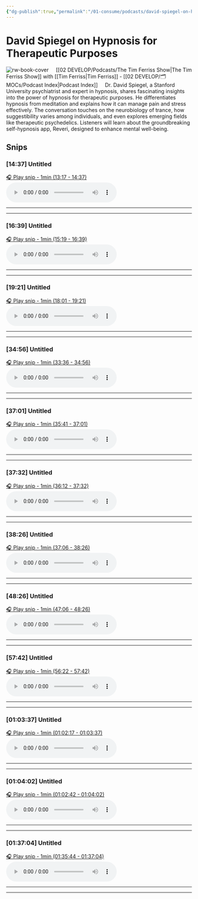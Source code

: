 ```yaml
---
{"dg-publish":true,"permalink":"/01-consume/podcasts/david-spiegel-on-hypnosis-for-therapeutic-purposes/","title":"David Spiegel on Hypnosis for Therapeutic Purposes","tags":["podcasts","hypnosis"]}
---
```


# David Spiegel on Hypnosis for Therapeutic Purposes

![rw-book-cover](https://wsrv.nl/?url=https%3A%2F%2Fcontent.production.cdn.art19.com%2Fimages%2F69%2F10%2F10%2Ffb%2F691010fb-625e-4abe-993c-a57228b28dbe%2F91cb53ae0d5dbb379b9dffecf0a772593891d0d09bbe6d90ee746edbdb79e3ec75584f2ceb8260e9f675a90c05419b9b99842a76905b686f0f51c1a9d3e227ab.jpeg&w=300&h=300)
 
  [[02 DEVELOP/Podcasts/The Tim Ferriss Show\|The Tim Ferriss Show]] with [[Tim Ferriss\|Tim Ferriss]]  - [[02 DEVELOP/🗂️ MOCs/Podcast Index\|Podcast Index]]
  
 Dr. David Spiegel, a Stanford University psychiatrist and expert in hypnosis, shares fascinating insights into the power of hypnosis for therapeutic purposes. He differentiates hypnosis from meditation and explains how it can manage pain and stress effectively. The conversation touches on the neurobiology of trance, how suggestibility varies among individuals, and even explores emerging fields like therapeutic psychedelics. Listeners will learn about the groundbreaking self-hypnosis app, Reveri, designed to enhance mental well-being.


## Snips


### [14:37] Untitled


[🎧 Play snip - 1min️ (13:17 - 14:37)](https://share.snipd.com/snip/506d5b0d-42ef-4bf5-b50a-8add6ec446bc)
<audio controls> <source src="https://rss.art19.com/episodes/7301bfc6-4977-47f1-838a-51018bc91d25.mp3?rss_browser=BAhJIgpTbmlwZAY6BkVU--7de01baece82063bda1cca2dc0d698735fdbe34a#t=13:17,14:37"> </audio>




---




---


### [16:39] Untitled


[🎧 Play snip - 1min️ (15:19 - 16:39)](https://share.snipd.com/snip/ddb62778-c0b5-4092-8888-ac7c72e8ed8b)
<audio controls> <source src="https://rss.art19.com/episodes/7301bfc6-4977-47f1-838a-51018bc91d25.mp3?rss_browser=BAhJIgpTbmlwZAY6BkVU--7de01baece82063bda1cca2dc0d698735fdbe34a#t=15:19,16:39"> </audio>




---




---


### [19:21] Untitled


[🎧 Play snip - 1min️ (18:01 - 19:21)](https://share.snipd.com/snip/d3d8ccc5-6f1c-4e15-8c18-c3e4caf3356b)
<audio controls> <source src="https://rss.art19.com/episodes/7301bfc6-4977-47f1-838a-51018bc91d25.mp3?rss_browser=BAhJIgpTbmlwZAY6BkVU--7de01baece82063bda1cca2dc0d698735fdbe34a#t=18:01,19:21"> </audio>




---




---


### [34:56] Untitled


[🎧 Play snip - 1min️ (33:36 - 34:56)](https://share.snipd.com/snip/55e6b0da-e537-41a5-85ea-2b0a7dbe0d28)
<audio controls> <source src="https://rss.art19.com/episodes/7301bfc6-4977-47f1-838a-51018bc91d25.mp3?rss_browser=BAhJIgpTbmlwZAY6BkVU--7de01baece82063bda1cca2dc0d698735fdbe34a#t=33:36,34:56"> </audio>




---




---


### [37:01] Untitled


[🎧 Play snip - 1min️ (35:41 - 37:01)](https://share.snipd.com/snip/cefca75f-ac36-4a24-9a89-f22c33312c17)
<audio controls> <source src="https://rss.art19.com/episodes/7301bfc6-4977-47f1-838a-51018bc91d25.mp3?rss_browser=BAhJIgpTbmlwZAY6BkVU--7de01baece82063bda1cca2dc0d698735fdbe34a#t=35:41,37:01"> </audio>




---




---


### [37:32] Untitled


[🎧 Play snip - 1min️ (36:12 - 37:32)](https://share.snipd.com/snip/1175fb0b-c5d5-40e9-9a6a-1fcdc80bf5ff)
<audio controls> <source src="https://rss.art19.com/episodes/7301bfc6-4977-47f1-838a-51018bc91d25.mp3?rss_browser=BAhJIgpTbmlwZAY6BkVU--7de01baece82063bda1cca2dc0d698735fdbe34a#t=36:12,37:32"> </audio>




---




---


### [38:26] Untitled


[🎧 Play snip - 1min️ (37:06 - 38:26)](https://share.snipd.com/snip/a50205b2-7a04-4e6d-9ee8-0e83c0ba197b)
<audio controls> <source src="https://rss.art19.com/episodes/7301bfc6-4977-47f1-838a-51018bc91d25.mp3?rss_browser=BAhJIgpTbmlwZAY6BkVU--7de01baece82063bda1cca2dc0d698735fdbe34a#t=37:06,38:26"> </audio>




---




---


### [48:26] Untitled


[🎧 Play snip - 1min️ (47:06 - 48:26)](https://share.snipd.com/snip/89c04ff7-dbd6-4bb7-91c2-f54ccb78fcf6)
<audio controls> <source src="https://rss.art19.com/episodes/7301bfc6-4977-47f1-838a-51018bc91d25.mp3?rss_browser=BAhJIgpTbmlwZAY6BkVU--7de01baece82063bda1cca2dc0d698735fdbe34a#t=47:06,48:26"> </audio>




---




---


### [57:42] Untitled


[🎧 Play snip - 1min️ (56:22 - 57:42)](https://share.snipd.com/snip/8f9a554b-9bcc-44cf-9371-9496a6943b8c)
<audio controls> <source src="https://rss.art19.com/episodes/7301bfc6-4977-47f1-838a-51018bc91d25.mp3?rss_browser=BAhJIgpTbmlwZAY6BkVU--7de01baece82063bda1cca2dc0d698735fdbe34a#t=56:22,57:42"> </audio>




---




---


### [01:03:37] Untitled


[🎧 Play snip - 1min️ (01:02:17 - 01:03:37)](https://share.snipd.com/snip/dd8a7904-cf5b-4d8c-ad66-c7f75bc5774c)
<audio controls> <source src="https://rss.art19.com/episodes/7301bfc6-4977-47f1-838a-51018bc91d25.mp3?rss_browser=BAhJIgpTbmlwZAY6BkVU--7de01baece82063bda1cca2dc0d698735fdbe34a#t=01:02:17,01:03:37"> </audio>




---




---


### [01:04:02] Untitled


[🎧 Play snip - 1min️ (01:02:42 - 01:04:02)](https://share.snipd.com/snip/f0a5314b-2f8e-48dd-aec2-e90e9985dbd8)
<audio controls> <source src="https://rss.art19.com/episodes/7301bfc6-4977-47f1-838a-51018bc91d25.mp3?rss_browser=BAhJIgpTbmlwZAY6BkVU--7de01baece82063bda1cca2dc0d698735fdbe34a#t=01:02:42,01:04:02"> </audio>




---




---


### [01:37:04] Untitled


[🎧 Play snip - 1min️ (01:35:44 - 01:37:04)](https://share.snipd.com/snip/45de181c-3133-4cf6-94db-d3ef45758ce4)
<audio controls> <source src="https://rss.art19.com/episodes/7301bfc6-4977-47f1-838a-51018bc91d25.mp3?rss_browser=BAhJIgpTbmlwZAY6BkVU--7de01baece82063bda1cca2dc0d698735fdbe34a#t=01:35:44,01:37:04"> </audio>




---




---

